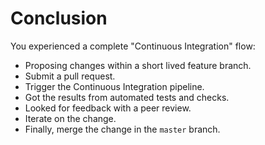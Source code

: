 # Conclusion

You experienced a complete "Continuous Integration" flow:

* Proposing changes within a short lived feature branch.
* Submit a pull request.
* Trigger the Continuous Integration pipeline.
* Got the results from automated tests and checks.
* Looked for feedback with a peer review.
* Iterate on the change.
* Finally, merge the change in the `master` branch.
